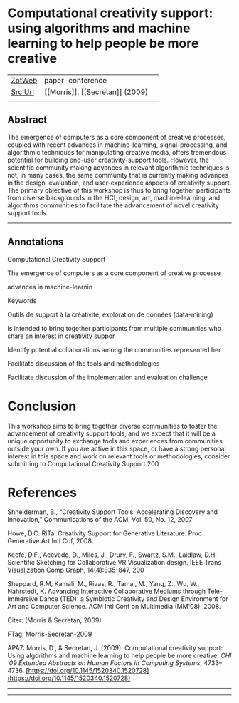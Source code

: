 
# Computational creativity support: using algorithms and machine learning to help people be more creative



|       |       |       |
|  ---  |  ---  |  ---  |
|   [ZotWeb](http://zotero.org/users/180474/items/F5NUM3JH)    | paper-conference      |       |
|   [Src Url](http://doi.org/10.1145/1520340.1520728)    |  [[Morris]], [[Secretan]] (2009)     |       |
|       |       |       |


## Abstract

The emergence of computers as a core component of creative processes, coupled with recent advances in machine-learning, signal-processing, and algorithmic techniques for manipulating creative media, offers tremendous potential for building end-user creativity-support tools. However, the scientific community making advances in relevant algorithmic techniques is not, in many cases, the same community that is currently making advances in the design, evaluation, and user-experience aspects of creativity support. The primary objective of this workshop is thus to bring together participants from diverse backgrounds in the HCI, design, art, machine-learning, and algorithms communities to facilitate the advancement of novel creativity support tools.

----

## Annotations

Computational Creativity Support



The emergence of computers as a core component of creative processe



advances in machine-learnin



Keywords

Outils de support à la créativité, exploration de données (data-mining)



is intended to bring together participants from multiple communities who share an interest in creativity suppor



Identify potential collaborations among the communities represented her



Facilitate discussion of the tools and methodologies



Facilitate discussion of the implementation and evaluation challenge



Conclusion
==========



This workshop aims to bring together diverse communities to foster the advancement of creativity support tools, and we expect that it will be a unique opportunity to exchange tools and experiences from communities outside your own. If you are active in this space, or have a strong personal interest in this space and work on relevant tools or methodologies, consider submitting to Computational Creativity Support 200



References
==========



Shneiderman, B., “Creativity Support Tools: Accelerating Discovery and Innovation,” Communications of the ACM, Vol. 50, No. 12, 2007



Howe, D.C. RiTa: Creativity Support for Generative Literature. Proc Generative Art Intl Cof, 2008.



Keefe, D.F., Acevedo, D., Miles, J., Drury, F., Swartz, S.M., Laidlaw, D.H. Scientific Sketching for Collaborative VR Visualization design. IEEE Trans Visualization Comp Graph, 14(4):835-847, 200



Sheppard, R.M, Kamali, M., Rivas, R., Tamai, M., Yang, Z., Wu, W., Nahrstedt, K. Advancing Interactive Collaborative Mediums through Tele- immersive Dance (TED): a Symbiotic Creativity and Design Environment for Art and Computer Science. ACM Intl Conf on Multimedia (MM'08), 2008.



  

Citer: (Morris & Secretan, 2009)

FTag: Morris-Secretan-2009

APA7: Morris, D., & Secretan, J. (2009). Computational creativity support: Using algorithms and machine learning to help people be more creative. _CHI ’09 Extended Abstracts on Human Factors in Computing Systems_, 4733–4736. [https://doi.org/10.1145/1520340.1520728](https://doi.org/10.1145/1520340.1520728)






----

----

